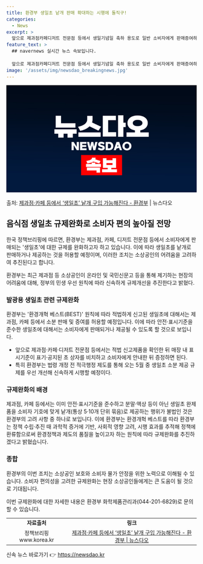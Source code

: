 ```yaml
---
title: 환경부 생일초 낱개 판매 확대하는 시행에 돌직구!
categories:
  - News
excerpt: >
  앞으로 제과점카페디저트 전문점 등에서 생일기념일 축하 용도로 일반 소비자에게 판매증여하는 발광용 생일초에 한…
feature_text: >
  ## navernews 실시간 뉴스 속보입니다.

  앞으로 제과점카페디저트 전문점 등에서 생일기념일 축하 용도로 일반 소비자에게 판매증여하는 발광용 생일초에 한…
image: '/assets/img/newsdao_breakingnews.jpg'
---
```


![뉴스다오 속보](/assets/img/newsdao_breakingnews.jpg)

<p>출처: <a href="https://newsdao.kr/3672" rel="dofollow">제과점·카페 등에서 ‘생일초’ 낱개 구입 가능해진다 - 환경부</a> | 뉴스다오</p>

<h2 data-ke-size="size26">음식점 생일초 규제완화로 소비자 편의 높아질 전망</h2>
한국 정책브리핑에 따르면, 환경부는 제과점, 카페, 디저트 전문점 등에서 소비자에게 판매되는 '생일초'에 대한 규제를 완화하고자 하고 있습니다. 이에 따라 생일초를 낱개로 판매하거나 제공하는 것을 허용할 예정이며, 이러한 조치는 소상공인의 어려움을 고려하여 추진된다고 합니다.

<p data-ke-size="size16">환경부는 최근 제과점 등 소상공인이 온라인 및 국민신문고 등을 통해 제기하는 현장의 어려움에 대해, 정부의 민생 우선 원칙에 따라 신속하게 규제개선을 추진한다고 밝혔다.</p>

<h3 data-ke-size="size24">발광용 생일초 관련 규제완화</h3>
환경부는 '환경개혁 베스트(BEST)' 원칙에 따라 적법하게 신고된 생일초에 대해서는 제과점, 카페 등에서 소분 판매 및 증여를 허용할 예정입니다. 이에 따라 안전·표시기준을 준수한 생일초에 대해서는 소비자에게 판매되거나 제공될 수 있도록 할 것으로 보입니다.

<ul>
    <li>앞으로 제과점·카페·디저트 전문점 등에서는 적법 신고제품을 확인한 뒤 매장 내 표시기준이 표기·공지된 초 상자를 비치하고 소비자에게 안내한 뒤 증정하면 된다.</li>
    <li>특히 환경부는 법령 개정 전 적극행정 제도를 통해 오는 5월 중 생일초 소분 제공 규제를 우선 개선해 신속하게 시행할 예정이다.</li>
</ul>

<h3 data-ke-size="size24">규제완화의 배경</h3>
제과점, 카페 등에서는 이미 안전·표시기준을 준수하고 분말·액상 등이 아닌 생일초 완제품을 소비자 기호에 맞게 낱개(통상 5·10개 단위 묶음)로 제공하는 행위가 불법인 것은 환경부의 고려 사항 중 하나로 보입니다. 이에 환경부는 환경개혁 베스트를 따라 환경부는 정책 수립·추진 때 과학적 증거에 기반, 사회적 영향 고려, 시행 효과를 추적해 정책에 환류함으로써 환경정책과 제도의 품질을 높이고자 하는 원칙에 따라 규제완화를 추진하겠다고 밝혔습니다.

<h3 data-ke-size="size24">종합</h3>
환경부의 이번 조치는 소상공인 보호와 소비자 물가 안정을 위한 노력으로 이해될 수 있습니다. 소비자 편의성을 고려한 규제완화는 현장 소상공인들에게는 큰 도움이 될 것으로 기대됩니다.

이번 규제완화에 대한 자세한 내용은 환경부 화학제품관리과(044-201-6829)로 문의할 수 있습니다.

<table>
    <tr>
        <td style="text-align: center; height: 17px;"><b>자료출처</b></td>
        <td style="text-align: center; height: 17px;"><b>링크</b></td>
    </tr>
    <tr>
        <td style="text-align: center; height: 17px;">정책브리핑 www.korea.kr</td>
        <td style="text-align: center; height: 17px;"><a href="https://newsdao.kr/3672">제과점·카페 등에서 ‘생일초’ 낱개 구입 가능해진다 - 환경부 | 뉴스다오</a></td>
    </tr>
</table>
<p data-ke-size="size16"></p> 

신속 뉴스 바로가기 👉 <a href="https://newsdao.kr" rel="dofollow">https://newsdao.kr</a>


